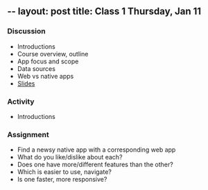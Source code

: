 --
layout: post
title: Class 1 Thursday, Jan 11
--

### Discussion

* Introductions
* Course overview, outline
* App focus and scope
* Data sources
* Web vs native apps
* [Slides](/presentations/class1)

### Activity

* Introductions

### Assignment

* Find a newsy native app with a corresponding web app
* What do you like/dislike about each?
* Does one have more/different features than the other?
* Which is easier to use, navigate?
* Is one faster, more responsive?
